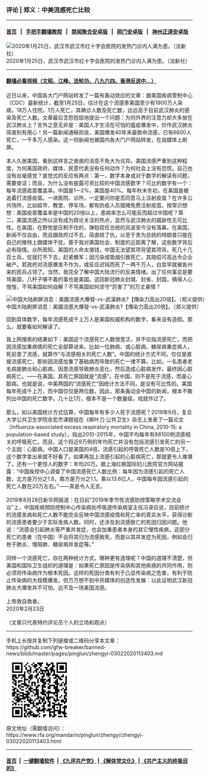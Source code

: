 ### 评论 | 郑义：中美流感死亡比较
------------------------

#### [首页](https://github.com/gfw-breaker/banned-news/blob/master/README.md) &nbsp;&nbsp;|&nbsp;&nbsp; [手把手翻墙教程](https://github.com/gfw-breaker/guides/wiki) &nbsp;&nbsp;|&nbsp;&nbsp; [禁闻聚合安卓版](https://github.com/gfw-breaker/bn-android) &nbsp;&nbsp;|&nbsp;&nbsp; [网门安卓版](https://github.com/oGate2/oGate) &nbsp;&nbsp;|&nbsp;&nbsp; [神州正道安卓版](https://github.com/SzzdOgate/update) 



<div id="headerimg">
 <img alt="2020年1月25日，武汉市武汉市红十字会医院的发热门诊内人满为患。（法新社）" src="https://www.rfa.org/mandarin/yataibaodao/huanjing/hcm1-02132020070030.html/000_1OC6B8.jpg/@@images/695c05f2-98ad-43fc-abd0-16ecfafbf502.jpeg" title="2020年1月25日，武汉市武汉市红十字会医院的发热门诊内人满为患。（法新社）"/>
 <div id="headerimgcontents">
  <div id="headerimgcaption">
   <span>
    2020年1月25日，武汉市武汉市红十字会医院的发热门诊内人满为患。（法新社）
   </span>
   <!-- zoomattribute -->
  </div>
  <!-- headerimgcaption -->
 </div>
 <!-- headerimagecontents -->
</div>

<hr/>


#### [翻墙必看视频（文昭、江峰、法轮功、八九六四、香港反送中...）](https://github.com/gfw-breaker/banned-news/blob/master/pages/link3.md)

<div id="storytext">
 <div>
  <div class="slot_header">
  </div>
 </div>
 <p>
 </p>
 <p>
  近日以来，中国各大门户网站转发了一篇有轰动效应的文章：据美国疾病管制中心（CDC）最新统计，截至1月25日，估计在这个流感季美国至少有1900万人染病，18万人住院，1万人死亡，其确诊人数及死亡数，远远高于目前武汉肺炎的感染及死亡人数。文章最后含怨抱屈地提出一个问题：为何外界的注意力却大多放在武汉肺炎上？言外之意无非是：美国人才生活在可怕的瘟疫爆发中，炒作武汉肺炎简直别有用心！另一篇新闻通稿则说，美国爆发40年来最致命流感，已有6600人死亡，一千多万人感染。这一则新闻也被国内各大门户网站转发，在自媒体上刷屏。
  <br/>
  <br/>
  本人久居美国，看到这样言之凿凿的消息不免大为诧异。美国流感严重到这种程度，为何美国政府、媒体、民意代表没有任何动作？为何社会上没有恐慌，自己也没有丝毫感觉？直觉式的反应有两点：第一，数字本身或对于数字的解读有问题，需要查证；而且，为什么没有披露可资比较的中国流感数字？可比的数字有一个：每年流感疫苗覆盖率。中国是1—2%，美国是40%。每年秋末冬初，在美国是被追着打流感疫苗。一进医院、诊所，一定要问你是否同意马上注射疫苗？在许多公共场所，比如超市、教堂、停车场，都有防疫人员摆摊免费注射疫苗。按常识想想：美国疫苗覆盖率是中国的20倍以上，患病率怎么可能反而超过中国呢？第二，美国流感之所以没有成为舆论关注的热点，显然与武汉肺炎的威胁性无可比性。在美国，在野党是压制不住的，弹劾现任总统的风波至今没有落幕。在美国，新闻不仅自由，而且跟政府过不去，简直结了仇，以至于贵为总统的特朗普只能在自己的推特上跟媒体干仗。基于我对美国社会、制度的近距离了解，这些数字背后必有隐情。众所周知，美国的人命太值钱，中国无法望其项背望其项背。死几十几百士兵，仗就打不下去，赶紧撤军；因污染或吸烟引致死亡，其赔偿可高达令企业破产。若政府对流感爆发不作为，或反应迟钝而死了一两千万人，白宫早就被各州来的民兵占领了。当然，我完全了解中国大陆流行的反美情绪。出了任何事总是要骂美国，八杆子够不着的事也是美国。这回新冠肺炎封城、封省、封国，搞得人心惶惶，不骂美国如何自解？不骂美国如何坚守“厉害了”的万丈豪情？
 </p>
 <p>
 </p>
 <p>
  <div class="image-inline captioned" style="width:900px;">
   <div style="width:900px;">
    <img alt="中国大陆刷屏消息：美國流感大爆發-vs-武漢肺炎?【傳染力高出20倍】。（郑义提供）" src="https://www.rfa.org/mandarin/pinglun/zhengyi/zhengyi-03022020113403.html/65b051a080ba708e115-600x488.jpg" title="中国大陆刷屏消息：美國流感大爆發-vs-武漢肺炎?【傳染力高出20倍】。（郑义提供）"/>
   </div>
   <div class="image-caption">
    <span style="width:900px;">
     中国大陆刷屏消息：美國流感大爆發-vs-武漢肺炎?【傳染力高出20倍】。（郑义提供）
    </span>
    <span class="copyright">
    </span>
   </div>
  </div>
 </p>
 <p>
  回到具体数字，每年流感死成千上万人是美国权威机构的数字，看来没有造假。那么，就要看如何解读了。
 </p>
 <p>
  我上网搜索的结果如下：美国这个流感死亡人数很宽泛，并不仅指流感死亡，而把因流感加重病情的死亡全部算进来。比如一位肺病、或心脏病、糖尿病重症病人，死前患了流感，就算作“与流感相关的死亡人数”。中国的统计方式不同，仅仅是直接流感死亡，那些因流感加重了基础病而导致的死亡一律不算。比如，一名患者老毛病是肺炎和心脏病，因患流感导致肺炎恶化，然后造成心脏病发作，最终因心脏病死亡。——在美国，其死亡原因就是“流感”。在中国，则不是死于流感，而是心脏病。也就是说，中美两国的“流感死亡”因统计方法不同，是没有可比性的。美国每年死成千上万，而中国仅仅是两位数。因此，那条轰动全中国的新闻，根本不敢列出中国的死亡数字。几十比1万，根本不是一个数量级，戏就作过了。
  <br/>
  <br/>
  那么，如以美国统计方式估算，中国每年有多少人死于流感呢？2019年9月，复旦大学公共卫生学院余宏杰课题组在《柳叶刀·公共卫生》杂志上发表了一篇论文（Influenza-associated excess respiratory mortality in China, 2010-15: a population-based study），指出2010-2015年，中国平均每年有88100例流感相关的呼吸死亡。而且，这个将近9万例的年均死亡并没有包括流感引发死亡的另一个主因：心脏病。中国人口是美国的4倍，流感引起的呼吸死亡人数是10倍上下，这个数字拿出来就不好看了。如果再加上流感引起的心脏病死亡，那就更令人难堪了。还有一个更惊人的数字：年均20万。据上海红枫国际妇儿医院官方网站披露：“中国疾控中心调查了中国流感死亡人数比例：每年因为流感引起的死亡人数，北方是万分之1.8，南方是万分之1.1。乘以13.6亿人，中国每年因流感引起的死亡人数在20万左右。”——真是令人无言。
  <br/>
  <br/>
  2019年8月28日新华网报道：在日前“2019年季节性流感防控策略学术交流会议”上，中国疾病预防控制中心传染病处呼吸道传染病室主任冯录召说，目前统计的流感发病和死亡人数不能完全反映中国流感疫情和死亡率的真实水平，获得诊断的流感患者要少于实际发病人数。同时，还涉及到流感致亡的死因归因问题。他说：“流感会引起肺炎等严重并发症，也会加重患者本身的其它慢性疾病，这部分死亡的患者（在中国）不会将其归为流感致死，而是以其并发症为死因，例如会归咎于肺炎、慢阻肺、糖尿病并发症等。”
  <br/>
  <br/>
  同样一个流感死亡，存在两种统计方式，哪种更有道理呢？中国的道理不清楚，但美国和国际卫生组织的道理是：如果死亡原因是传染病和其他疾病的共同作用，则必须将传染病作为根本死因。这样的死因分类有利于凸显传染病之危害，有利于防止传染病的大规模爆发。但万万想不到中共媒体的创造性发展：以此证明武汉新冠肺炎大爆发并不可怕，远不及一场美国流感。
  <br/>
  <br/>
  上帝救自救者。
  <br/>
  2020年2月23日
  <br/>
  <br/>
  （文章只代表特约评论员个人的立场和观点）
 </p>
</div>

<hr/>
手机上长按并复制下列链接或二维码分享本文章：<br/>
https://github.com/gfw-breaker/banned-news/blob/master/pages/pinglun/zhengyi-03022020113403.md <br/>
<a href='https://github.com/gfw-breaker/banned-news/blob/master/pages/pinglun/zhengyi-03022020113403.md'><img src='https://github.com/gfw-breaker/banned-news/blob/master/pages/pinglun/zhengyi-03022020113403.md.png'/></a> <br/>
原文地址（需翻墙访问）：https://www.rfa.org/mandarin/pinglun/zhengyi/zhengyi-03022020113403.html


------------------------
#### [首页](https://github.com/gfw-breaker/banned-news/blob/master/README.md) &nbsp;|&nbsp; [一键翻墙软件](https://github.com/gfw-breaker/nogfw/blob/master/README.md) &nbsp;| [《九评共产党》](https://github.com/gfw-breaker/9ping.md/blob/master/README.md#九评之一评共产党是什么) | [《解体党文化》](https://github.com/gfw-breaker/jtdwh.md/blob/master/README.md) | [《共产主义的终极目的》](https://github.com/gfw-breaker/gczydzjmd.md/blob/master/README.md)


<img src='http://gfw-breaker.win/banned-news/pages/pinglun/zhengyi-03022020113403.md' width='0px' height='0px'/>